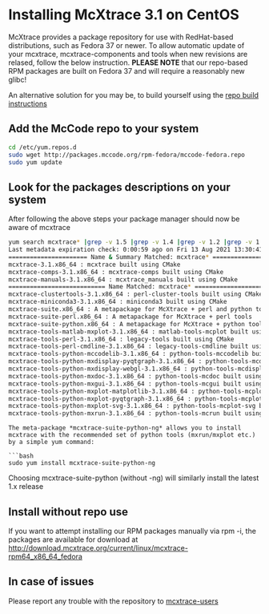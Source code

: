# Installing McXtrace 3.1 on CentOS

McXtrace provides a package repository for use with RedHat-based
distributions, such as Fedora 37 or newer. To allow automatic update
of your mcxtrace, mcxtrace-components and tools when new revisions are
relased, follow the below instruction. **PLEASE NOTE** that our
repo-based RPM packages are built on Fedora 37 and will require a
reasonably new glibc!

An alternative solution for you may be, to build yourself using the [repo build instructions](https://github.com/McXtraceMcXtrace/McCode/wiki/Building-McStas-McXtrace)


## Add the McCode repo to your system
```bash
cd /etc/yum.repos.d
sudo wget http://packages.mccode.org/rpm-fedora/mccode-fedora.repo
sudo yum update
```

## Look for the packages descriptions on your system
After following the above steps your package manager should now be aware of mcxtrace
```bash
yum search mcxtrace* |grep -v 1.5 |grep -v 1.4 |grep -v 1.2 |grep -v 1.1
Last metadata expiration check: 0:00:59 ago on Fri 13 Aug 2021 13:30:41 UTC.
====================== Name & Summary Matched: mcxtrace* =======================
mcxtrace-3.1.x86_64 : mcxtrace built using CMake
mcxtrace-comps-3.1.x86_64 : mcxtrace-comps built using CMake
mcxtrace-manuals-3.1.x86_64 : mcxtrace_manuals built using CMake
=========================== Name Matched: mcxtrace* ============================
mcxtrace-clustertools-3.1.x86_64 : perl-cluster-tools built using CMake
mcxtrace-miniconda3-3.1.x86_64 : miniconda3 built using CMake
mcxtrace-suite.x86_64 : A metapackage for McXtrace + perl and python tools
mcxtrace-suite-perl.x86_64 : A metapackage for McXtrace + perl tools
mcxtrace-suite-python.x86_64 : A metapackage for McXtrace + python tools
mcxtrace-tools-matlab-mxplot-3.1.x86_64 : matlab-tools-mcplot built using CMake
mcxtrace-tools-perl-3.1.x86_64 : legacy-tools built using CMake
mcxtrace-tools-perl-cmdline-3.1.x86_64 : legacy-tools-cmdline built using CMake
mcxtrace-tools-python-mccodelib-3.1.x86_64 : python-tools-mccodelib built using CMake
mcxtrace-tools-python-mxdisplay-pyqtgraph-3.1.x86_64 : python-tools-mcdisplay-pyqtgraph built using CMake
mcxtrace-tools-python-mxdisplay-webgl-3.1.x86_64 : python-tools-mcdisplay-webgl built using CMake
mcxtrace-tools-python-mxdoc-3.1.x86_64 : python-tools-mcdoc built using CMake
mcxtrace-tools-python-mxgui-3.1.x86_64 : python-tools-mcgui built using CMake
mcxtrace-tools-python-mxplot-matplotlib-3.1.x86_64 : python-tools-mcplot built using CMake
mcxtrace-tools-python-mxplot-pyqtgraph-3.1.x86_64 : python-tools-mcplot-pyqtgraph built using CMake
mcxtrace-tools-python-mxplot-svg-3.1.x86_64 : python-tools-mcplot-svg built using CMake
mcxtrace-tools-python-mxrun-3.1.x86_64 : python-tools-mcrun built using CMake
```
```
The meta-package *mcxtrace-suite-python-ng* allows you to install
mcxtrace with the recommended set of python tools (mxrun/mxplot etc.)
by a simple yum command:

```bash
sudo yum install mcxtrace-suite-python-ng
```
Choosing mcxtrace-suite-python (without -ng) will similarly install the latest 1.x release

## Install without repo use
If you want to attempt installing our RPM packages manually via rpm -i, the packages are available for download at http://download.mcxtrace.org/current/linux/mcxtrace-rpm64_x86_64_fedora

## In case of issues
Please report any trouble with the repository to [mcxtrace-users](mailto:mcstas-users@mcxtrace.org)

